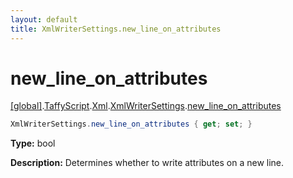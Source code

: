```yaml
---
layout: default
title: XmlWriterSettings.new_line_on_attributes
---
```


# new_line_on_attributes

[\[global\]]({{site.baseurl}}/docs/).[TaffyScript]({{site.baseurl}}/docs/TaffyScript/).[Xml]({{site.baseurl}}/docs/TaffyScript/Xml/).[XmlWriterSettings]({{site.baseurl}}/docs/TaffyScript/Xml/XmlWriterSettings/).[new_line_on_attributes]({{site.baseurl}}/docs/TaffyScript/Xml/XmlWriterSettings/new_line_on_attributes/)

```cs
XmlWriterSettings.new_line_on_attributes { get; set; }
```

**Type:** bool

**Description:** Determines whether to write attributes on a new line.

